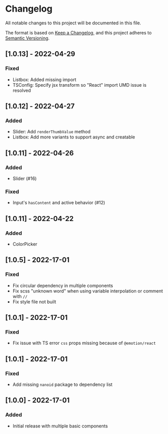 # Changelog

All notable changes to this project will be documented in this file.

The format is based on [Keep a Changelog](https://keepachangelog.com/en/1.0.0/),
and this project adheres to [Semantic Versioning](https://semver.org/spec/v2.0.0.html).

## [1.0.13] - 2022-04-29

### Fixed

- Listbox: Added missing import
- TSConfig: Specify jsx transform so "React" import UMD issue is resolved

## [1.0.12] - 2022-04-27

### Added

- Slider: Add `renderThumbValue` method
- Listbox: Add more variants to support async and creatable

## [1.0.11] - 2022-04-26

### Added

- Slider (#16)

### Fixed

- Input's `hasContent` and active behavior (#12)

## [1.0.11] - 2022-04-22

### Added

- ColorPicker

## [1.0.5] - 2022-17-01

### Fixed

- Fix circular dependency in multiple components
- Fix scss "unknown word" when using variable interpolation or comment with `//`
- Fix style file not built

## [1.0.1] - 2022-17-01

### Fixed

- Fix issue with TS error `css` props missing because of `@emotion/react`

## [1.0.1] - 2022-17-01

### Fixed

- Add missing `nanoid` package to dependency list

## [1.0.0] - 2022-17-01

### Added

- Initial release with multiple basic components
